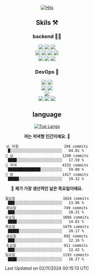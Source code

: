 <div align="center">

[![Hits](https://hits.seeyoufarm.com/api/count/incr/badge.svg?url=https%3A%2F%2Fgithub.com%2Fzxcv9203%2Fhit-counter&count_bg=%23FF7272&title_bg=%23324C2E&icon=codeigniter.svg&icon_color=%23DD5B5B&title=%EB%B0%A9%EB%AC%B8%EC%9E%90&edge_flat=false)](https://hits.seeyoufarm.com)
  
## Skils ⚒️

### backend 🧑‍💻
  
<img src="https://img.shields.io/badge/Java-FF6600?style=flat-square&logo=buymeacoffee&logoColor=white"/>
<img src="https://img.shields.io/badge/Go-0099FF?style=flat-square&logo=go&logoColor=white"/>
<img src="https://img.shields.io/badge/Kotlin-7F52FF?style=flat-square&logo=kotlin&logoColor=white"/>
  
  
<br />
  
<img src="https://img.shields.io/badge/Spring-339933?style=flat-square&logo=Spring&logoColor=white"/>
<img src="https://img.shields.io/badge/Spring Boot-339933?style=flat-square&logo=Spring Boot&logoColor=white"/>
<img src="https://img.shields.io/badge/Spring Security-339933?style=flat-square&logo=Spring Security&logoColor=white"/>
  
<img src="https://img.shields.io/badge/Spring Data JPA-339933?style=flat-square&logo=Hibernate&logoColor=white"/>

<br />
  
  <img src="https://img.shields.io/badge/mysql-0099FF?style=flat-square&logo=mysql&logoColor=white"/>
  <img src="https://img.shields.io/badge/mariadb-0099FF?style=flat-square&logo=mariadb&logoColor=white"/>
  <img src="https://img.shields.io/badge/mongoDB-47A248?style=flat-square&logo=mongodb&logoColor=white"/>
  
  
### DevOps 🚀
  
  <img src="https://img.shields.io/badge/docker-2496ED?style=flat-square&logo=docker&logoColor=white"/>
  <img src="https://img.shields.io/badge/kubernetes-326CE5?style=flat-square&logo=kubernetes&logoColor=white"/>
  
  <br />
  
  <img src="https://img.shields.io/badge/Github Actions-2088FF?style=flat-square&logo=githubactions&logoColor=white"/>
  <img src="https://img.shields.io/badge/Jenkins-D24939?style=flat-square&logo=jenkins&logoColor=white"/>
  
  
  <br />
  <img src="https://img.shields.io/badge/terraform-7B42BC?style=flat-square&logo=terraform&logoColor=white"/>
  
  <br />
  <img src="https://img.shields.io/badge/Amazon AWS-232F3E?style=flat-square&logo=Amazon AWS&logoColor=white"/>

  <img src="https://img.shields.io/badge/GCP-4285F4?style=flat-square&logo=googlecloud&logoColor=white"/>
  <img src="https://img.shields.io/badge/NCP-03C75A?style=flat-square&logo=naver&logoColor=white"/>
  
  
## language

[![Top Langs](https://github-readme-stats.vercel.app/api/top-langs/?username=zxcv9203&hide=html&exclude_repo=zxcv9203.github.io,golB&theme=grate-gatsby)](https://github.com/zxcv9203/github-readme-stats)
  
<!--START_SECTION:waka-->
**저는 저녁형 인간이에요. 🦉** 

```text
🌞 아침                     294 commits         █░░░░░░░░░░░░░░░░░░░░░░░░   04.01 % 
🌆 낮　                     1290 commits        ████░░░░░░░░░░░░░░░░░░░░░   17.59 % 
🌃 저녁                     4333 commits        ███████████████░░░░░░░░░░   59.08 % 
🌙 밤　                     1417 commits        █████░░░░░░░░░░░░░░░░░░░░   19.32 % 
```
📅 **제가 가장 생산적인 날은 목요일이에요.** 

```text
월요일                      1024 commits        ███░░░░░░░░░░░░░░░░░░░░░░   13.96 % 
화요일                      749 commits         ███░░░░░░░░░░░░░░░░░░░░░░   10.21 % 
수요일                      1086 commits        ████░░░░░░░░░░░░░░░░░░░░░   14.81 % 
목요일                      1479 commits        █████░░░░░░░░░░░░░░░░░░░░   20.17 % 
금요일                      892 commits         ███░░░░░░░░░░░░░░░░░░░░░░   12.16 % 
토요일                      911 commits         ███░░░░░░░░░░░░░░░░░░░░░░   12.42 % 
일요일                      1193 commits        ████░░░░░░░░░░░░░░░░░░░░░   16.27 % 
```



 Last Updated on 02/11/2024 00:15:13 UTC
<!--END_SECTION:waka-->
  
</div>

